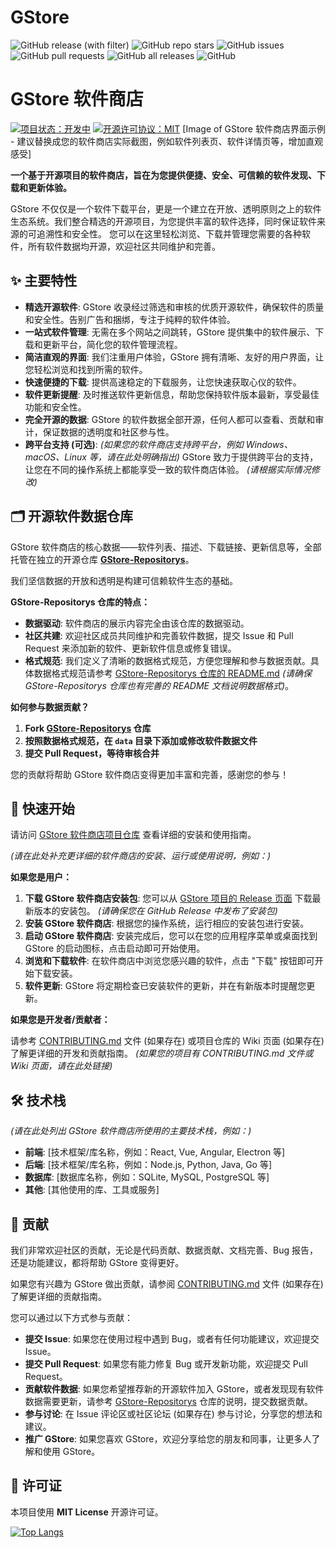 # GStore
![GitHub release (with filter)](https://img.shields.io/github/v/release/sunO2/GStore?style=flat&refresh=0)
![GitHub repo stars](https://img.shields.io/github/stars/sunO2/GStore?style=flat&refresh=0)
![GitHub issues](https://img.shields.io/github/issues/sunO2/GStore?style=flat&refresh=0)
![GitHub pull requests](https://img.shields.io/github/issues-pr/sunO2/GStore?style=flat&refresh=0)
![GitHub all releases](https://img.shields.io/github/downloads/sunO2/GStore/total?style=flat&refresh=0)
![GitHub](https://img.shields.io/github/license/sunO2/GStore?style=flat&refresh=0)

# GStore 软件商店

[![项目状态：开发中](https://img.shields.io/badge/项目状态-开发中-yellowgreen.svg)](https://github.com/sunO2/GStore)
[![开源许可协议：MIT](https://img.shields.io/badge/License-MIT-brightgreen.svg)](https://opensource.org/licenses/MIT)
[Image of GStore 软件商店界面示例 - 建议替换成您的软件商店实际截图，例如软件列表页、软件详情页等，增加直观感受]

**一个基于开源项目的软件商店，旨在为您提供便捷、安全、可信赖的软件发现、下载和更新体验。**

GStore  不仅仅是一个软件下载平台，更是一个建立在开放、透明原则之上的软件生态系统。我们整合精选的开源项目，为您提供丰富的软件选择，同时保证软件来源的可追溯性和安全性。 您可以在这里轻松浏览、下载并管理您需要的各种软件，所有软件数据均开源，欢迎社区共同维护和完善。

## ✨ 主要特性

* **精选开源软件**:  GStore 收录经过筛选和审核的优质开源软件，确保软件的质量和安全性。告别广告和捆绑，专注于纯粹的软件体验。
* **一站式软件管理**:  无需在多个网站之间跳转，GStore 提供集中的软件展示、下载和更新平台，简化您的软件管理流程。
* **简洁直观的界面**:  我们注重用户体验，GStore 拥有清晰、友好的用户界面，让您轻松浏览和找到所需的软件。
* **快速便捷的下载**:  提供高速稳定的下载服务，让您快速获取心仪的软件。
* **软件更新提醒**:  及时推送软件更新信息，帮助您保持软件版本最新，享受最佳功能和安全性。
* **完全开源的数据**:  GStore 的软件数据全部开源，任何人都可以查看、贡献和审计，保证数据的透明度和社区参与性。
* **跨平台支持 (可选)**:  *(如果您的软件商店支持跨平台，例如 Windows、macOS、Linux 等，请在此处明确指出)*  GStore  致力于提供跨平台的支持，让您在不同的操作系统上都能享受一致的软件商店体验。 *(请根据实际情况修改)*

## 🗂️ 开源软件数据仓库

GStore 软件商店的核心数据——软件列表、描述、下载链接、更新信息等，全部托管在独立的开源仓库 [**GStore-Repositorys**](https://github.com/sunO2/GStore-Repositorys)。

我们坚信数据的开放和透明是构建可信赖软件生态的基础。

**GStore-Repositorys 仓库的特点：**

* **数据驱动**:  软件商店的展示内容完全由该仓库的数据驱动。
* **社区共建**:  欢迎社区成员共同维护和完善软件数据，提交 Issue 和 Pull Request 来添加新的软件、更新软件信息或修复错误。
* **格式规范**:  我们定义了清晰的数据格式规范，方便您理解和参与数据贡献。具体数据格式规范请参考 [GStore-Repositorys 仓库的 README.md](https://github.com/sunO2/GStore-Repositorys/blob/main/README.md) *(请确保 GStore-Repositorys 仓库也有完善的 README 文档说明数据格式)*。

**如何参与数据贡献？**

1.  **Fork [GStore-Repositorys](https://github.com/sunO2/GStore-Repositorys) 仓库**
2.  **按照数据格式规范，在 `data` 目录下添加或修改软件数据文件**
3.  **提交 Pull Request，等待审核合并**

您的贡献将帮助 GStore 软件商店变得更加丰富和完善，感谢您的参与！

## 🚀 快速开始

请访问 [GStore 软件商店项目仓库](https://github.com/sunO2/GStore)  查看详细的安装和使用指南。

*(请在此处补充更详细的软件商店的安装、运行或使用说明，例如：)*

**如果您是用户：**

1.  **下载 GStore 软件商店安装包**:  您可以从 [GStore 项目的 Release 页面](https://github.com/sunO2/GStore/releases) 下载最新版本的安装包。 *(请确保您在 GitHub Release 中发布了安装包)*
2.  **安装 GStore 软件商店**:  根据您的操作系统，运行相应的安装包进行安装。
3.  **启动 GStore 软件商店**:  安装完成后，您可以在您的应用程序菜单或桌面找到 GStore 的启动图标，点击启动即可开始使用。
4.  **浏览和下载软件**:  在软件商店中浏览您感兴趣的软件，点击 "下载" 按钮即可开始下载安装。
5.  **软件更新**:  GStore 将定期检查已安装软件的更新，并在有新版本时提醒您更新。

**如果您是开发者/贡献者：**

请参考 [CONTRIBUTING.md](CONTRIBUTING.md) 文件 (如果存在) 或项目仓库的 Wiki 页面 (如果存在)  了解更详细的开发和贡献指南。 *(如果您的项目有 CONTRIBUTING.md 文件或 Wiki 页面，请在此处链接)*

## 🛠️ 技术栈

*(请在此处列出 GStore 软件商店所使用的主要技术栈，例如：)*

* **前端**:  [技术框架/库名称，例如：React, Vue, Angular, Electron 等]
* **后端**:  [技术框架/库名称，例如：Node.js, Python, Java, Go 等]
* **数据库**:  [数据库名称，例如：SQLite, MySQL, PostgreSQL 等]
* **其他**:  [其他使用的库、工具或服务]

## 🤝 贡献

我们非常欢迎社区的贡献，无论是代码贡献、数据贡献、文档完善、Bug 报告，还是功能建议，都将帮助 GStore 变得更好。

如果您有兴趣为 GStore 做出贡献，请参阅 [CONTRIBUTING.md](CONTRIBUTING.md) 文件 (如果存在)  了解更详细的贡献指南。

您可以通过以下方式参与贡献：

* **提交 Issue**:  如果您在使用过程中遇到 Bug，或者有任何功能建议，欢迎提交 Issue。
* **提交 Pull Request**:  如果您有能力修复 Bug 或开发新功能，欢迎提交 Pull Request。
* **贡献软件数据**:  如果您希望推荐新的开源软件加入 GStore，或者发现现有软件数据需要更新，请参考 [GStore-Repositorys](https://github.com/sunO2/GStore-Repositorys) 仓库的说明，提交数据贡献。
* **参与讨论**:  在 Issue 评论区或社区论坛 (如果存在) 参与讨论，分享您的想法和建议。
* **推广 GStore**:  如果您喜欢 GStore，欢迎分享给您的朋友和同事，让更多人了解和使用 GStore。

## 📜 许可证

本项目使用 **MIT License** 开源许可证。


[![Top Langs](https://github-readme-stats.vercel.app/api/top-langs/?username=sunO2&theme=shades-of-purple&layout=compact)](https://github.com/sunO2)
